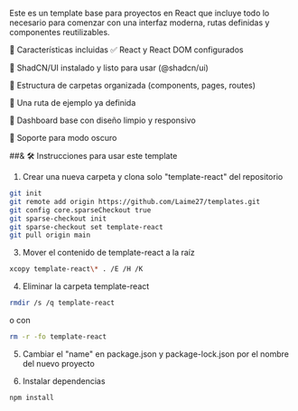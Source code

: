 Este es un template base para proyectos en React que incluye todo lo necesario para comenzar con una interfaz moderna, rutas definidas y componentes reutilizables.

🚀 Características incluidas
✅ React y React DOM configurados

🎨 ShadCN/UI instalado y listo para usar (@shadcn/ui)

📁 Estructura de carpetas organizada (components, pages, routes)

🧭 Una ruta de ejemplo ya definida

🧩 Dashboard base con diseño limpio y responsivo

🌙 Soporte para modo oscuro

##& 🛠️ Instrucciones para usar este template

1. Crear una nueva carpeta y clona solo "template-react" del repositorio
```bash
git init
git remote add origin https://github.com/Laime27/templates.git
git config core.sparseCheckout true
git sparse-checkout init
git sparse-checkout set template-react
git pull origin main
```
3. Mover el contenido de template-react a la raíz
```bash
xcopy template-react\* . /E /H /K
```
4. Eliminar la carpeta template-react
```bash
rmdir /s /q template-react
```
o con 
```bash
rm -r -fo template-react
```
5. Cambiar el "name" en package.json y package-lock.json por el nombre del nuevo proyecto

6. Instalar dependencias
```bash
npm install
```

